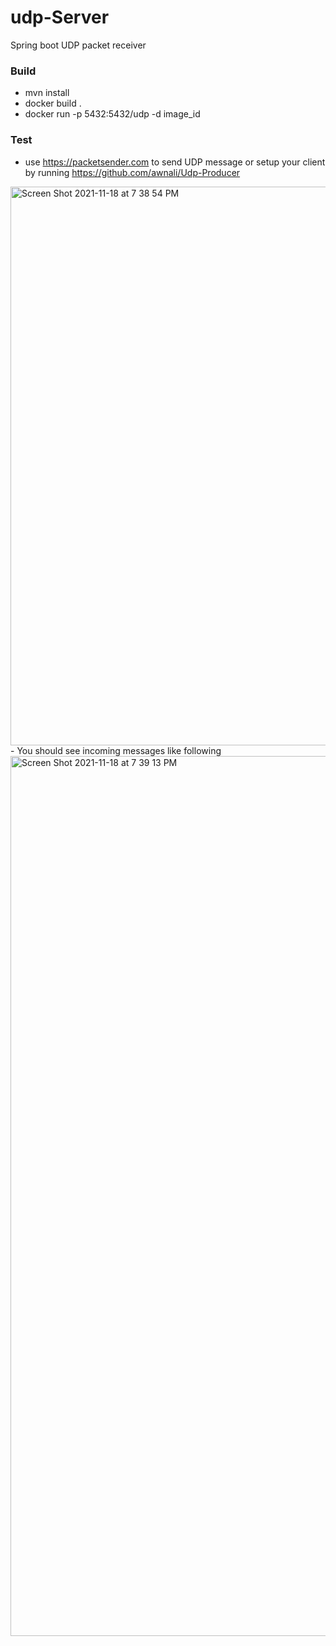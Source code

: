 # udp-Server
Spring boot UDP packet receiver

### Build
- mvn install
- docker build .
- docker run -p 5432:5432/udp -d image_id

### Test
- use https://packetsender.com to send UDP message or setup your client by running https://github.com/awnali/Udp-Producer
<img width="894" alt="Screen Shot 2021-11-18 at 7 38 54 PM" src="https://user-images.githubusercontent.com/627361/142446985-3a08de41-e515-41e4-82d5-035d884abdb6.png">
- You should see incoming messages like following
<img width="1408" alt="Screen Shot 2021-11-18 at 7 39 13 PM" src="https://user-images.githubusercontent.com/627361/142447162-edb2f0b2-9094-4fa9-a5d0-13ae947aa68d.png">
